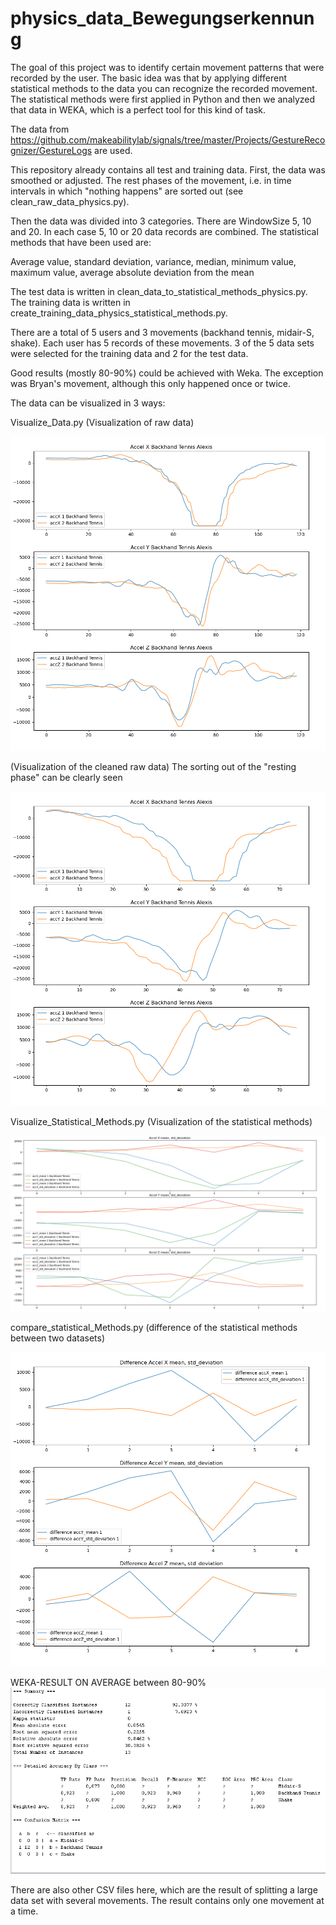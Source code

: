 # physics_data_Bewegungserkennung

The goal of this project was to identify certain movement patterns that were recorded by the user. The basic idea was that by applying different statistical methods to the data you can recognize the recorded movement. The statistical methods were first applied in Python and then we analyzed that data in WEKA, which is a perfect tool for this kind of task.

The data from https://github.com/makeabilitylab/signals/tree/master/Projects/GestureRecognizer/GestureLogs are used.

This repository already contains all test and training data. First, the data was smoothed or adjusted. The rest phases of the movement, i.e. in time intervals in which "nothing happens" are sorted out (see clean_raw_data_physics.py).

Then the data was divided into 3 categories. There are WindowSize 5, 10 and 20. In each case 5, 10 or 20 data records are combined. The statistical methods that have been used are:

Average value, standard deviation, variance, median, minimum value, maximum value, average absolute deviation from the mean

The test data is written in clean_data_to_statistical_methods_physics.py. The training data is written in create_training_data_physics_statistical_methods.py.

There are a total of 5 users and 3 movements (backhand tennis, midair-S, shake). Each user has 5 records of these movements. 3 of the 5 data sets were selected for the training data and 2 for the test data.

Good results (mostly 80-90%) could be achieved with Weka. The exception was Bryan's movement, although this only happened once or twice.

The data can be visualized in 3 ways:

Visualize_Data.py (Visualization of raw data)

![Alt text](./images/raw_data_backhand_tennis.png?raw=true "Title")

(Visualization of the cleaned raw data) 
The sorting out of the "resting phase" can be clearly seen

![Alt text](./images/cleaned_raw_data_backhand_tennis.png?raw=true "Title")


Visualize_Statistical_Methods.py (Visualization of the statistical methods)

![Alt text](./images/Statistical_Methods_datasets_backhand_tennis.png?raw=true "Title")



compare_statistical_Methods.py (difference of the statistical methods between two
datasets)

![Alt text](./images/Statistical_Methods_datasets_backhand_tennis_Comparison.png?raw=true "Title")


WEKA-RESULT ON AVERAGE between 80-90%
![Alt text](./images/Weka_Ergebnis_Backhand_WindowSize_5.PNG?raw=true "Title")



There are also other CSV files here, which are the result of splitting a large data set with several movements. The result contains only one movement at a time.
